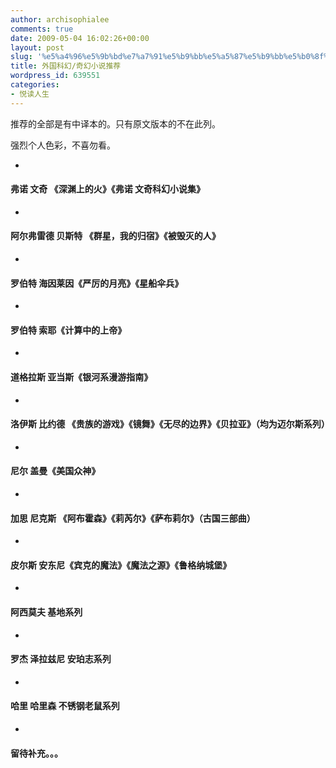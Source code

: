 ```yaml
---
author: archisophialee
comments: true
date: 2009-05-04 16:02:26+00:00
layout: post
slug: '%e5%a4%96%e5%9b%bd%e7%a7%91%e5%b9%bb%e5%a5%87%e5%b9%bb%e5%b0%8f%e8%af%b4%e6%8e%a8%e8%8d%90'
title: 外国科幻/奇幻小说推荐
wordpress_id: 639551
categories:
- 悦读人生
---
```


推荐的全部是有中译本的。只有原文版本的不在此列。

 

强烈个人色彩，不喜勿看。

 

 

  
  *     

#### 弗诺 文奇 《深渊上的火》《弗诺 文奇科幻小说集》

  
   
  *     

#### 阿尔弗雷德 贝斯特 《群星，我的归宿》《被毁灭的人》

  
   
  *     

#### 罗伯特 海因莱因《严厉的月亮》《星船伞兵》

  
   
  *     

#### 罗伯特 索耶《计算中的上帝》

  
   
  *     

#### 道格拉斯 亚当斯《银河系漫游指南》

  
   
  *     

#### 洛伊斯 比约德 《贵族的游戏》《镜舞》《无尽的边界》《贝拉亚》（均为迈尔斯系列）

  
   
  *     

#### 尼尔 盖曼《美国众神》

  
   
  *     

#### 加思 尼克斯 《阿布霍森》《莉芮尔》《萨布莉尔》（古国三部曲）

  
   
  *     

#### 皮尔斯 安东尼《宾克的魔法》《魔法之源》《鲁格纳城堡》

  
   
  *     

#### 阿西莫夫 基地系列 

  
   
  *     

#### 罗杰 泽拉兹尼 安珀志系列

  
   
  *     

#### 哈里 哈里森 不锈钢老鼠系列

  
   
  *     

#### 留待补充。。。

  
